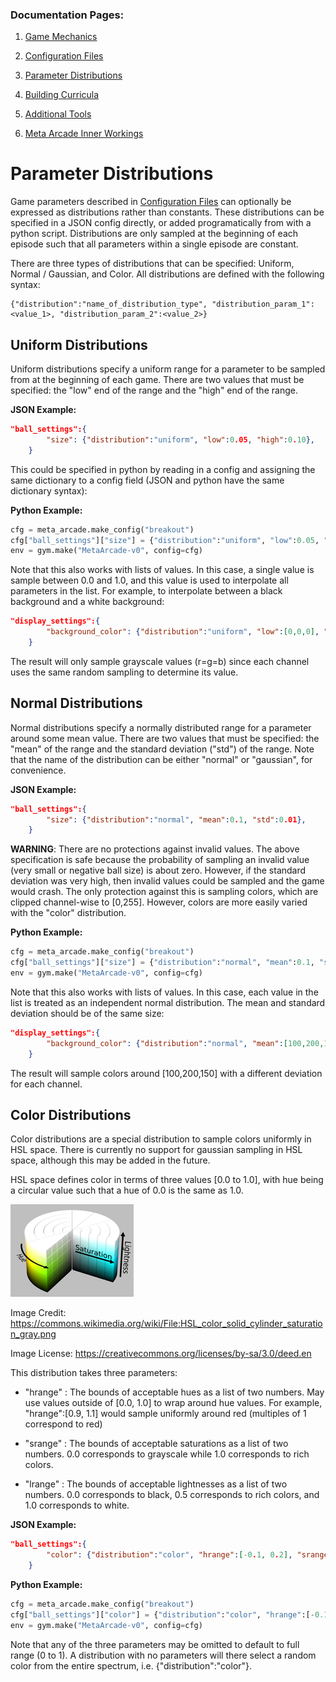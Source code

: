 ### Documentation Pages:

1. [Game Mechanics](./GameMechanics.md)

2. [Configuration Files](./ConfigurationFiles.md)

3. [Parameter Distributions](./ParameterDistributions.md)

4. [Building Curricula](./BuildingCurricula.md)

5. [Additional Tools](./AdditionalTools.md)

6. [Meta Arcade Inner Workings](./InnerWorkings.md)


Parameter Distributions
===

Game parameters described in [Configuration Files](./documentation/ConfigurationFiles.md) can optionally be expressed as distributions rather than constants. These distributions can be specified in a JSON config directly, or added programatically from with a python script.  Distributions are only sampled at the beginning of each episode such that all parameters within a single episode are constant.

There are three types of distributions that can be specified: Uniform, Normal / Gaussian, and Color.  All distributions are defined with the following syntax:

```
{"distribution":"name_of_distribution_type", "distribution_param_1":<value_1>, "distribution_param_2":<value_2>}
```





## Uniform Distributions

Uniform distributions specify a uniform range for a parameter to be sampled from at the beginning of each game. There are two values that must be specified: the "low" end of the range and the "high" end of the range.

**JSON Example:**

```json
"ball_settings":{
		"size": {"distribution":"uniform", "low":0.05, "high":0.10},
	}
```

This could be specified in python by reading in a config and assigning the same dictionary to a config field (JSON and python have the same dictionary syntax):

**Python Example:**

```python
cfg = meta_arcade.make_config("breakout")
cfg["ball_settings"]["size"] = {"distribution":"uniform", "low":0.05, "high":0.10}
env = gym.make("MetaArcade-v0", config=cfg)
```



Note that this also works with lists of values. In this case, a single value is sample between 0.0 and 1.0, and this value is used to interpolate all parameters in the list.  For example, to interpolate between a black background and a white background:

```json
"display_settings":{
		"background_color": {"distribution":"uniform", "low":[0,0,0], "high":[255,255,255]},
	}
```

The result will only sample grayscale values (r=g=b) since each channel uses the same random sampling to determine its value.





## Normal Distributions

Normal distributions specify a normally distributed range for a parameter around some mean value.  There are two values that must be specified: the "mean" of the range and the standard deviation ("std") of the range.  Note that the name of the distribution can be either "normal" or "gaussian", for convenience.

**JSON Example:**

```json
"ball_settings":{
		"size": {"distribution":"normal", "mean":0.1, "std":0.01},
	}
```

**WARNING**: There are no protections against invalid values.  The above specification is safe because the probability of sampling an invalid value (very small or negative ball size) is about zero.  However, if the standard deviation was very high, then invalid values could be sampled and the game would crash.  The only protection against this is sampling colors, which are clipped channel-wise to [0,255].  However, colors are more easily varied with the "color" distribution.



**Python Example:**

```python
cfg = meta_arcade.make_config("breakout")
cfg["ball_settings"]["size"] = {"distribution":"normal", "mean":0.1, "std":0.01}
env = gym.make("MetaArcade-v0", config=cfg)
```



Note that this also works with lists of values. In this case, each value in the list is treated as an independent normal distribution. The mean and standard deviation should be of the same size:

```json
"display_settings":{
		"background_color": {"distribution":"normal", "mean":[100,200,150], "std":[10,20,30]},
	}
```

The result will sample colors around [100,200,150] with a different deviation for each channel.





## Color Distributions

Color distributions are a special distribution to sample colors uniformly in HSL space. There is currently no support for gaussian sampling in HSL space, although this may be added in the future.

HSL space defines color in terms of three values [0.0 to 1.0], with hue being a circular value such that a hue of 0.0 is the same as 1.0.

![hsl](diagrams/hsl.png)

Image Credit: https://commons.wikimedia.org/wiki/File:HSL_color_solid_cylinder_saturation_gray.png

Image License: https://creativecommons.org/licenses/by-sa/3.0/deed.en



This distribution takes three parameters:

- "hrange" : The bounds of acceptable hues as a list of two numbers. May use values outside of [0.0, 1.0] to wrap around hue values.  For example, "hrange":[0.9, 1.1] would sample uniformly around red (multiples of 1 correspond to red)

- "srange" : The bounds of acceptable saturations as a list of two numbers. 0.0 corresponds to grayscale while 1.0 corresponds to rich colors.

- "lrange" : The bounds of acceptable lightnesses as a list of two numbers. 0.0 corresponds to black, 0.5 corresponds to rich colors, and 1.0 corresponds to white.

  

**JSON Example:**

```json
"ball_settings":{
		"color": {"distribution":"color", "hrange":[-0.1, 0.2], "srange":[0.8, 0.9], "lrange":[0.6, 0.8]},
	}
```

**Python Example:**

```python
cfg = meta_arcade.make_config("breakout")
cfg["ball_settings"]["color"] = {"distribution":"color", "hrange":[-0.1, 0.2], "srange":[0.8, 0.9], "lrange":[0.6, 0.8]}
env = gym.make("MetaArcade-v0", config=cfg)
```



Note that any of the three parameters may be omitted to default to full range (0 to 1).  A distribution with no parameters will there select a random color from the entire spectrum, i.e. {"distribution":"color"}.

